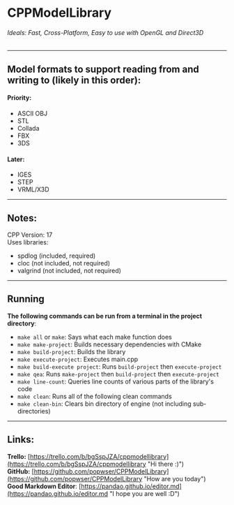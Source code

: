 # CPPModelLibrary
###### Ideals: Fast, Cross-Platform, Easy to use with OpenGL and Direct3D
----
## Model formats to support reading from and writing to (likely in this order):
#### Priority:
- ASCII OBJ
- STL
- Collada
- FBX
- 3DS

#### Later:
- IGES
- STEP
- VRML/X3D
----
## Notes:
CPP Version: 17  
Uses libraries:  
- spdlog (included, required)
- cloc (not included, not required)
- valgrind (not included, not required)
----
## Running
**The following commands can be run from a terminal in the project directory**:

- ```make all``` or ```make```: Says what each make function does
- ```make make-project```: Builds necessary dependencies with CMake
- ```make build-project```: Builds the library
- ```make execute-project```: Executes main.cpp
- ```make build-execute project```: Runs ```build-project``` then ```execute-project```
- ```make qea```: Runs ```make-project``` then ```build-project``` then ```execute-project```
- ```make line-count```: Queries line counts of various parts of the library's code
- ```make clean```: Runs all of the following clean commands
- ```make clean-bin```: Clears bin directory of engine (not including sub-directories)
----
## Links:
**Trello:** [https://trello.com/b/bgSspJZA/cppmodellibrary](https://trello.com/b/bgSspJZA/cppmodellibrary "Hi there :)")  
**GitHub:** [https://github.com/popwser/CPPModelLibrary](https://github.com/popwser/CPPModelLibrary "How are you today")  
**Good Markdown Editor**: [https://pandao.github.io/editor.md](https://pandao.github.io/editor.md "I hope you are well :D")  